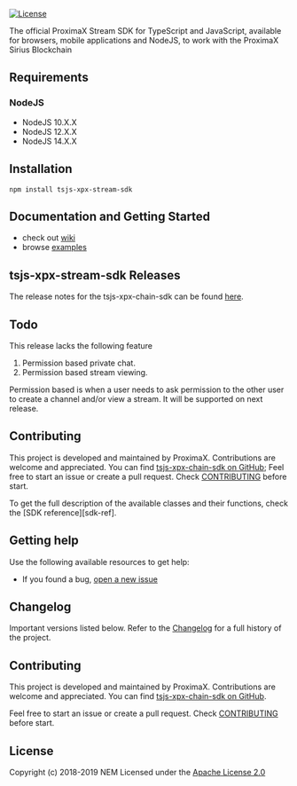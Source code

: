 
[![License](https://img.shields.io/badge/License-Apache%202.0-blue.svg)](https://opensource.org/licenses/Apache-2.0)

The official ProximaX Stream SDK for TypeScript and JavaScript, available for browsers, mobile applications and NodeJS, to work with the ProximaX Sirius Blockchain

## Requirements

### NodeJS

- NodeJS 10.X.X
- NodeJS 12.X.X
- NodeJS 14.X.X

## Installation

```npm install tsjs-xpx-stream-sdk```

## Documentation and Getting Started

- check out [wiki][wiki]
- browse [examples][examples]

## tsjs-xpx-stream-sdk Releases

The release notes for the tsjs-xpx-chain-sdk can be found [here](CHANGELOG.md).

## Todo
This release lacks the following feature
1. Permission based private chat. 
2. Permission based stream viewing.

Permission based is when a user needs to ask permission to the other user to create a channel and/or view a stream.
It will be supported on next release.
## Contributing

This project is developed and maintained by ProximaX. Contributions are welcome and appreciated. You can find [tsjs-xpx-chain-sdk on GitHub][self];
Feel free to start an issue or create a pull request. Check [CONTRIBUTING](CONTRIBUTING.md) before start.

To get the full description of the available classes and their functions, check the [SDK reference][sdk-ref].

## Getting help

Use the following available resources to get help:

- If you found a bug, [open a new issue][issues]

## Changelog

Important versions listed below. Refer to the [Changelog](CHANGELOG.md) for a full history of the project.

## Contributing

This project is developed and maintained by ProximaX. Contributions are welcome and appreciated. You can find [tsjs-xpx-chain-sdk on GitHub][self].

Feel free to start an issue or create a pull request. Check [CONTRIBUTING](CONTRIBUTING.md) before start.

## License

Copyright (c) 2018-2019 NEM
Licensed under the [Apache License 2.0](LICENSE)

[self]: https://github.com/proximax-storage/tsjs-xpx-stream-sdk
[issues]: https://github.com/proximax-storage/tsjs-xpx-stream-sdk/issues
[wiki]: https://github.com/proximax-storage/tsjs-xpx-stream-sdk/wiki
[examples]: https://github.com/proximax-storage/tsjs-xpx-stream-sdk/tree/master/examples


